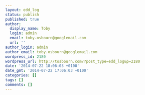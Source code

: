 ```yaml
---
layout: edd_log
status: publish
published: true
author:
  display_name: Toby
  login: admin
  email: toby.osbourn@googlemail.com
  url: ''
author_login: admin
author_email: toby.osbourn@googlemail.com
wordpress_id: 2180
wordpress_url: http://tosbourn.com/?post_type=edd_log&p=2180
date: '2014-07-22 18:06:03 +0100'
date_gmt: '2014-07-22 17:06:03 +0100'
categories: []
tags: []
comments: []
---
```



